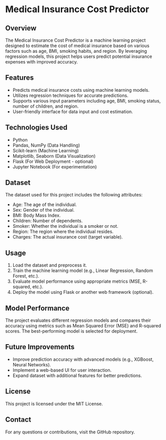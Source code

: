# Medical Insurance Cost Predictor

## Overview
The Medical Insurance Cost Predictor is a machine learning project designed to estimate the cost of medical insurance based on various factors such as age, BMI, smoking habits, and region. By leveraging regression models, this project helps users predict potential insurance expenses with improved accuracy.

## Features
- Predicts medical insurance costs using machine learning models.
- Utilizes regression techniques for accurate predictions.
- Supports various input parameters including age, BMI, smoking status, number of children, and region.
- User-friendly interface for data input and cost estimation.

## Technologies Used
- Python
- Pandas, NumPy (Data Handling)
- Scikit-learn (Machine Learning)
- Matplotlib, Seaborn (Data Visualization)
- Flask (For Web Deployment - optional)
- Jupyter Notebook (For experimentation)

## Dataset
The dataset used for this project includes the following attributes:
- Age: The age of the individual.
- Sex: Gender of the individual.
- BMI: Body Mass Index.
- Children: Number of dependents.
- Smoker: Whether the individual is a smoker or not.
- Region: The region where the individual resides.
- Charges: The actual insurance cost (target variable).

## Usage
1. Load the dataset and preprocess it.
2. Train the machine learning model (e.g., Linear Regression, Random Forest, etc.).
3. Evaluate model performance using appropriate metrics (MSE, R-squared, etc.).
4. Deploy the model using Flask or another web framework (optional).

## Model Performance
The project evaluates different regression models and compares their accuracy using metrics such as Mean Squared Error (MSE) and R-squared scores. The best-performing model is selected for deployment.

## Future Improvements
- Improve prediction accuracy with advanced models (e.g., XGBoost, Neural Networks).
- Implement a web-based UI for user interaction.
- Expand dataset with additional features for better predictions.

## License
This project is licensed under the MIT License.

## Contact
For any questions or contributions,  visit the GitHub repository.

